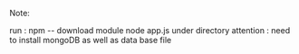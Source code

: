 Note:

run : npm --  download module
node app.js under directory
attention : need to install mongoDB as well as data base file
